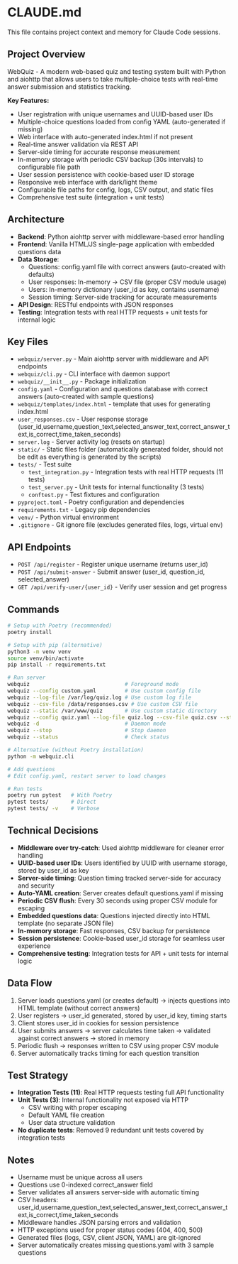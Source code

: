 # CLAUDE.md

This file contains project context and memory for Claude Code sessions.

## Project Overview
WebQuiz - A modern web-based quiz and testing system built with Python and aiohttp that allows users to take multiple-choice tests with real-time answer submission and statistics tracking.

**Key Features:**
- User registration with unique usernames and UUID-based user IDs
- Multiple-choice questions loaded from config YAML (auto-generated if missing)
- Web interface with auto-generated index.html if not present
- Real-time answer validation via REST API
- Server-side timing for accurate response measurement
- In-memory storage with periodic CSV backup (30s intervals) to configurable file path
- User session persistence with cookie-based user ID storage
- Responsive web interface with dark/light theme
- Configurable file paths for config, logs, CSV output, and static files
- Comprehensive test suite (integration + unit tests)

## Architecture
- **Backend**: Python aiohttp server with middleware-based error handling
- **Frontend**: Vanilla HTML/JS single-page application with embedded questions data
- **Data Storage**: 
  - Questions: config.yaml file with correct answers (auto-created with defaults)
  - User responses: In-memory → CSV file (proper CSV module usage)
  - Users: In-memory dictionary (user_id as key, contains username)
  - Session timing: Server-side tracking for accurate measurements
- **API Design**: RESTful endpoints with JSON responses
- **Testing**: Integration tests with real HTTP requests + unit tests for internal logic

## Key Files
- `webquiz/server.py` - Main aiohttp server with middleware and API endpoints
- `webquiz/cli.py` - CLI interface with daemon support
- `webquiz/__init__.py` - Package initialization
- `config.yaml` - Configuration and questions database with correct answers (auto-created with sample questions)
- `webquiz/templates/index.html` - template that uses for generating index.html
- `user_responses.csv` - User response storage (user_id,username,question_text,selected_answer_text,correct_answer_text,is_correct,time_taken_seconds)
- `server.log` - Server activity log (resets on startup)
- `static/` - Static files folder (automatically generated folder, should not be edit as everything is generated by the scripts)
- `tests/` - Test suite
  - `test_integration.py` - Integration tests with real HTTP requests (11 tests)
  - `test_server.py` - Unit tests for internal functionality (3 tests)
  - `conftest.py` - Test fixtures and configuration
- `pyproject.toml` - Poetry configuration and dependencies
- `requirements.txt` - Legacy pip dependencies
- `venv/` - Python virtual environment
- `.gitignore` - Git ignore file (excludes generated files, logs, virtual env)

## API Endpoints
- `POST /api/register` - Register unique username (returns user_id)
- `POST /api/submit-answer` - Submit answer (user_id, question_id, selected_answer)
- `GET /api/verify-user/{user_id}` - Verify user session and get progress

## Commands
```bash
# Setup with Poetry (recommended)
poetry install

# Setup with pip (alternative)
python3 -m venv venv
source venv/bin/activate
pip install -r requirements.txt

# Run server
webquiz                              # Foreground mode
webquiz --config custom.yaml         # Use custom config file
webquiz --log-file /var/log/quiz.log # Use custom log file
webquiz --csv-file /data/responses.csv # Use custom CSV file
webquiz --static /var/www/quiz       # Use custom static directory
webquiz --config quiz.yaml --log-file quiz.log --csv-file quiz.csv --static web/
webquiz -d                           # Daemon mode
webquiz --stop                       # Stop daemon
webquiz --status                     # Check status

# Alternative (without Poetry installation)
python -m webquiz.cli

# Add questions
# Edit config.yaml, restart server to load changes

# Run tests
poetry run pytest   # With Poetry
pytest tests/       # Direct
pytest tests/ -v    # Verbose
```

## Technical Decisions
- **Middleware over try-catch**: Used aiohttp middleware for cleaner error handling
- **UUID-based user IDs**: Users identified by UUID with username storage, stored by user_id as key
- **Server-side timing**: Question timing tracked server-side for accuracy and security
- **Auto-YAML creation**: Server creates default questions.yaml if missing
- **Periodic CSV flush**: Every 30 seconds using proper CSV module for escaping
- **Embedded questions data**: Questions injected directly into HTML template (no separate JSON file)
- **In-memory storage**: Fast responses, CSV backup for persistence
- **Session persistence**: Cookie-based user_id storage for seamless user experience
- **Comprehensive testing**: Integration tests for API + unit tests for internal logic

## Data Flow
1. Server loads questions.yaml (or creates default) → injects questions into HTML template (without correct answers)
2. User registers → user_id generated, stored by user_id key, timing starts
3. Client stores user_id in cookies for session persistence
4. User submits answers → server calculates time taken → validated against correct answers → stored in memory
5. Periodic flush → responses written to CSV using proper CSV module
6. Server automatically tracks timing for each question transition

## Test Strategy
- **Integration Tests (11)**: Real HTTP requests testing full API functionality
- **Unit Tests (3)**: Internal functionality not exposed via HTTP
  - CSV writing with proper escaping
  - Default YAML file creation
  - User data structure validation
- **No duplicate tests**: Removed 9 redundant unit tests covered by integration tests

## Notes
- Username must be unique across all users
- Questions use 0-indexed correct_answer field
- Server validates all answers server-side with automatic timing
- CSV headers: user_id,username,question_text,selected_answer_text,correct_answer_text,is_correct,time_taken_seconds
- Middleware handles JSON parsing errors and validation
- HTTP exceptions used for proper status codes (404, 400, 500)
- Generated files (logs, CSV, client JSON, YAML) are git-ignored
- Server automatically creates missing questions.yaml with 3 sample questions